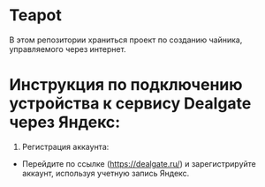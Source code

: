 # Teapot
В этом репозитории храниться проект по созданию чайника, управляемого через интернет.
# Инструкция по подключению устройства к сервису Dealgate через Яндекс:
1. Регистрация аккаунта:
* Перейдите по ссылке (https://dealgate.ru/) и зарегистрируйте аккаунт, используя учетную запись Яндекс.
